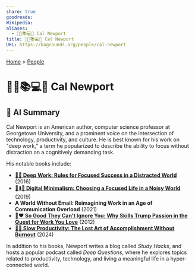 ```yaml
---
share: true
goodreads:
Wikipedia:
aliases:
  - 👨‍🏫📚💻🤔 Cal Newport
title: 👨‍🏫📚💻🤔 Cal Newport
URL: https://bagrounds.org/people/cal-newport
---
```

[Home](../index.md) > [People](./index.md)  
# 👨‍🏫📚💻🤔 Cal Newport  
## 🤖 AI Summary  
Cal Newport is an American author, computer science professor at Georgetown University, and a prominent voice on the intersection of technology, productivity, and culture. He is best known for his work on "deep work," a term he popularized to describe the ability to focus without distraction on a cognitively demanding task.  
  
His notable books include:  
* **[🤿💼 Deep Work: Rules for Focused Success in a Distracted World](../books/deep-work.md)** (2016)  
* **[📱⬇️🧘 Digital Minimalism: Choosing a Focused Life in a Noisy World](../books/digital-minimalism-choosing-a-focused-life-in-a-noisy-world.md)** (2019)  
* **A World Without Email: Reimagining Work in an Age of Communication Overload** (2021)  
* **[💪❤️ So Good They Can't Ignore You: Why Skills Trump Passion in the Quest for Work You Love](../books/so-good-they-cant-ignore-you-why-skills-trump-passion-in-the-quest-for-work-you-love.md)** (2012)  
* **[🐌🎯 Slow Productivity: The Lost Art of Accomplishment Without Burnout](../books/slow-productivity-the-lost-art-of-accomplishment-without-burnout.md)** (2024)  
  
In addition to his books, Newport writes a blog called *Study Hacks*, and hosts a popular podcast called *Deep Questions*, where he explores topics related to productivity, technology, and living a meaningful life in a hyper-connected world.